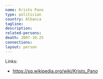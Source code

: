 ```yaml
---
name: Kristo Pano
type: politician
country: Albania
tagline:
description:
related-persons:
death: 2007-10-25
connections:
layout: person
---
```

Links:
* <https://sq.wikipedia.org/wiki/Kristo_Pano>
